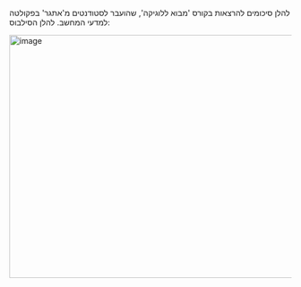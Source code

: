 להלן סיכומים להרצאות בקורס 'מבוא ללוגיקה', שהועבר לסטודנטים מ'אתגר' בפקולטה למדעי המחשב.
להלן הסילבוס:


<img width="1101" height="435" alt="image" src="https://github.com/user-attachments/assets/cc7c90de-173e-4f45-8690-69cfb21826a3" />
